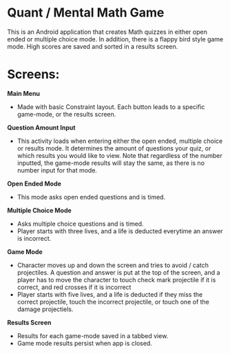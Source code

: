 # Quant / Mental Math Game 

This is an Android application that creates Math quizzes in either open ended or multiple choice mode. In addition, there is a flappy bird style game mode. High scores are saved and sorted in a results screen. 

# Screens:

**Main Menu**
  - Made with basic Constraint layout. Each button leads to a specific game-mode, or the results screen.

**Question Amount Input**
  - This activity loads when entering either the open ended, multiple choice or results mode. It determines the amount of questions your quiz, or which results you would like to view. Note that regardless of the number inputted, the game-mode results will stay the same, as there is no number input for that mode.
  
**Open Ended Mode**
  - This mode asks open ended questions and is timed. 
 
**Multiple Choice Mode**
  - Asks multiple choice questions and is timed. 
  - Player starts with three lives, and a life is deducted everytime an answer is incorrect.
  
**Game Mode**
  - Character moves up and down the screen and tries to avoid / catch projectiles. A question and answer is put at the top of the screen, and a player has to move the character to touch check mark projectile if it is correct, and red crosses if it is incorrect
  - Player starts with five lives, and a life is deducted if they miss the correct projectile, touch the incorrect projectile, or touch one of the damage projectiels.


**Results Screen**
  - Results for each game-mode saved in a tabbed view.
  - Game mode results persist when app is closed.
  
  
  
  


 


